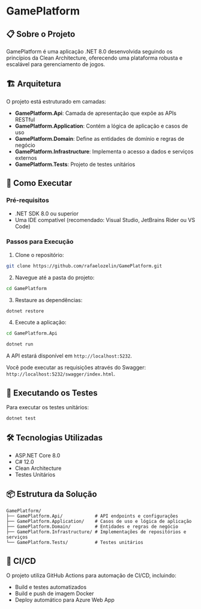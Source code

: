 # GamePlatform

## 📋 Sobre o Projeto
GamePlatform é uma aplicação .NET 8.0 desenvolvida seguindo os princípios da Clean Architecture, oferecendo uma plataforma robusta e escalável para gerenciamento de jogos.

## 🏗️ Arquitetura

O projeto está estruturado em camadas:

- **GamePlatform.Api**: Camada de apresentação que expõe as APIs RESTful
- **GamePlatform.Application**: Contém a lógica de aplicação e casos de uso
- **GamePlatform.Domain**: Define as entidades de domínio e regras de negócio
- **GamePlatform.Infrastructure**: Implementa o acesso a dados e serviços externos
- **GamePlatform.Tests**: Projeto de testes unitários

## 🚀 Como Executar

### Pré-requisitos
- .NET SDK 8.0 ou superior
- Uma IDE compatível (recomendado: Visual Studio, JetBrains Rider ou VS Code)

### Passos para Execução

1. Clone o repositório:

```bash
git clone https://github.com/rafaelozelin/GamePlatform.git
```

2. Navegue até a pasta do projeto:
```bash
cd GamePlatform
``` 

3. Restaure as dependências:
```bash
dotnet restore
``` 

4. Execute a aplicação:
```bash
cd GamePlatform.Api
``` 
```bash
dotnet run
``` 

A API estará disponível em `http://localhost:5232`.

Você pode executar as requisições através do Swagger: `http://localhost:5232/swagger/index.html`.

## 🧪 Executando os Testes

Para executar os testes unitários:
```bash
dotnet test
```

## 🛠️ Tecnologias Utilizadas

- ASP.NET Core 8.0
- C# 12.0
- Clean Architecture
- Testes Unitários

## 📦 Estrutura da Solução

```plaintext
GamePlatform/
├── GamePlatform.Api/            # API endpoints e configurações
├── GamePlatform.Application/    # Casos de uso e lógica de aplicação
├── GamePlatform.Domain/         # Entidades e regras de negócio
├── GamePlatform.Infrastructure/ # Implementações de repositórios e serviços
└── GamePlatform.Tests/          # Testes unitários
```

## 🔄 CI/CD

O projeto utiliza GitHub Actions para automação de CI/CD, incluindo:
- Build e testes automatizados
- Build e push de imagem Docker
- Deploy automático para Azure Web App
